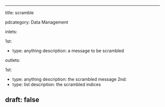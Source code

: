 --- 


title: scramble

pdcategory: Data Management

inlets:

  1st:
  - type: anything
    description: a message to be scrambled

outlets:

  1st:
  - type: anything
    description: the scrambled message
  2nd:
  - type: list
    description: the scrambled indices







draft: false
---